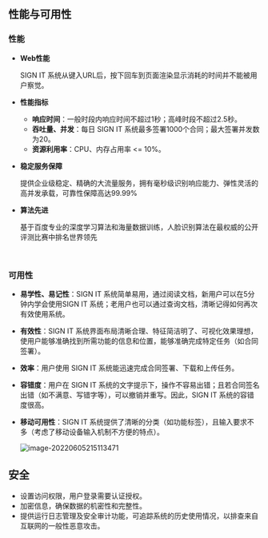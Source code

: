 ## 性能与可用性

### 性能

- **Web性能**

  SIGN IT 系统从键入URL后，按下回车到页面渲染显示消耗的时间并不能被用户察觉。

- **性能指标**

  - **响应时间**：一般时段内响应时间不超过1秒；高峰时段不超过2.5秒。
  - **吞吐量、并发**：每日 SIGN IT 系统最多签署1000个合同；最大签署并发数为20。
  - **资源利用率**：CPU、内存占用率 <= 10%。
  
- **稳定服务保障**

  提供企业级稳定、精确的大流量服务，拥有毫秒级识别响应能力、弹性灵活的高并发承载，可靠性保障高达99.99%

- **算法先进**

  基于百度专业的深度学习算法和海量数据训练，人脸识别算法在最权威的公开评测比赛中排名世界领先

​	

### 可用性

- **易学性、易记性**：SIGN IT 系统简单易用，通过阅读文档，新用户可以在5分钟内学会使用SIGN IT 系统；老用户也可以通过查询文档，清晰记得如何再次有效使用系统。
- **有效性**：SIGN IT 系统界面布局清晰合理、特征简洁明了、可视化效果理想，使用户能够准确找到所需功能的信息和位置，能够准确完成特定任务（如合同签署）。

- **效率**：用户使用 SIGN IT 系统能迅速完成合同签署、下载和上传任务。

- **容错度**：用户在 SIGN IT 系统的文字提示下，操作不容易出错；且若合同签名出错（如不满意、写错字等），可以撤销并重写。因此，SIGN IT 系统的容错度很高。

- **移动可用性**：SIGN IT 系统提供了清晰的分类（如功能标签），且输入要求不多（考虑了移动设备输入机制不方便的特点）。

  ![image-20220605215113471](C:\Users\u'sho'p\AppData\Roaming\Typora\typora-user-images\image-20220605215113471.png)



## 安全

- 设置访问权限，用户登录需要认证授权。
- 加密信息，确保数据的机密性和完整性。
- 提供运行日志管理及安全审计功能，可追踪系统的历史使用情况，以排查来自互联网的一般性恶意攻击。